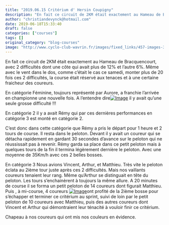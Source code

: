 ```yaml
---
title: "2019.06.15 Critérium d' Hersin Coupigny"
description: "En fait ce circuit de 2KM était exactement au Hameau de Bracquencourt, avec 2 difficultés dont une côte qui avait plus de 12% et l’autre 6%. Même avec le vent dans le dos, comme c’était le cas ce samedi, monter plus de 20 fois ces 2 difficultés, la course était réservé aux tenaces et à une certaine fraicheur des coureurs."
author: "christiandevynck@hotmail.com"
date: 2019-06-18T15:33:40
draft: false
categories: ["courses"]
tags: []
original_category: "blog-courses"
image: "http://www.cyclo-club-wavrin.fr/images/fixed_links/457-images-31fa724d-w1225-h690-no.jpg"
---
```


En fait ce circuit de 2KM était exactement au Hameau de Bracquencourt, avec 2 difficultés dont une côte qui avait plus de 12% et l’autre 6%. Même avec le vent dans le dos, comme c’était le cas ce samedi, monter plus de 20 fois ces 2 difficultés, la course était réservé aux tenaces et à une certaine fraicheur des coureurs.

<!--more-->

En catégorie Féminine, toujours représenté par Aurore, a franchie l’arrivée en championne une nouvelle fois. A l’entendre dire[![Image](http://www.cyclo-club-wavrin.fr/images/fixed_links/457-fulltext-d214b4b3-w438-h778-no.jpg)](http://www.cyclo-club-wavrin.fr/images/fixed_links/457-fulltext-d214b4b3-w438-h778-no.jpg) il y avait qu’une seule grosse difficulté !!!

En catégorie 2 il y a avait Rémy qui par ces dernières performances en catégorie 3 est monté en catégorie 2.

C’est donc dans cette catégorie que Rémy a pris le départ pour 1 heure et 2 tours de course. Il resta dans le peloton. Devant il y avait un coureur qui se détacha rapidement en gardant 30 secondes d’avance sur le peloton qui ne réussissait pas à revenir. Rémy garda sa place dans ce petit peloton mais à quelques tours de la fin il termina légèrement dernière le peloton. Avec une moyenne de 35Km/h avec ces 2 belles bosses.

En catégorie 3 Nous avions Vincent, Arthur, et Matthieu. Très vite le peloton éclata au 2ième tour juste après ces 2 difficultés. Mais nos vaillants coureurs tenaient leur rang. Même qu’Arthur se distinguait en tête du peloton. Les tours s’enchainèrent à toujours la même allure. A 20 minutes de course il se forma un petit peloton de 14 coureurs dont figurait Matthieu. Puis , à mi-course, 4 coureurs [![Image](http://www.cyclo-club-wavrin.fr/images/fixed_links/457-fulltext-0b9edefe-w438-h778-no.jpg)](http://www.cyclo-club-wavrin.fr/images/fixed_links/457-fulltext-0b9edefe-w438-h778-no.jpg)ont profité de la 2ième bosse pour s’échapper et terminer ce critérium au sprint, suivi de loin par le petit peloton de 10 coureurs avec Matthieu, puis des autres coureurs dont Vincent et Arthur qui démontraient leur ténacité à vouloir finir ce critérium.

Chapeau à nos coureurs qui ont mis nos couleurs en évidence.